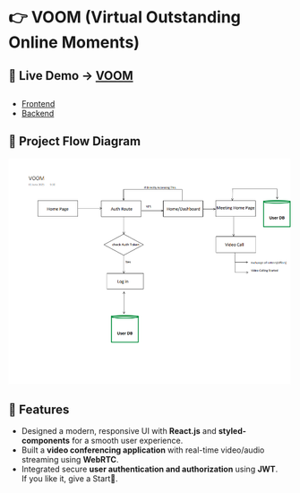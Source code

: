 # 👉 VOOM (Virtual Outstanding Online Moments)

## 🔗 Live Demo → [VOOM](https://voom-6tn6.onrender.com)

## 
- [Frontend](https://github.com/pushpendra-singh123/voom/tree/frontend)  
- [Backend ](https://github.com/pushpendra-singh123/voom/tree/backend)  

## 📄 Project Flow Diagram  
![VOOM Project Flow Diagram](https://github.com/pushpendra-singh123/voom/blob/frontend/public/CFD.png)  

## 🚀 Features  
- Designed a modern, responsive UI with **React.js** and **styled-components** for a smooth user experience.  
- Built a **video conferencing application** with real-time video/audio streaming using **WebRTC**.  
- Integrated secure **user authentication and authorization** using **JWT**.  
If you like it, give a Start🌟.
